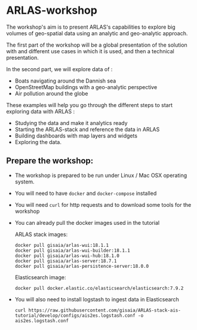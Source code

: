# ARLAS-workshop

The workshop's aim is to present ARLAS's capabilities to explore big volumes of geo-spatial data using an analytic and geo-analytic approach.


The first part of the workshop will be a global presentation of the solution with and different use cases in which it is used, and then a technical presentation.

In the second part, we will explore data of :

- Boats navigating around the Dannish sea
- OpenStreetMap buildings with a geo-analytic perspective
- Air pollution around the globe

These examples will help you go through the different steps to start exploring data with ARLAS :
- Studying the data and make it analytics ready
- Starting the ARLAS-stack and reference the data in ARLAS
- Building dashboards with map layers and widgets
- Exploring the data.


## Prepare the workshop:

- The workshop is prepared to be run under Linux / Mac OSX operating system.
- You will need to have `docker` and `docker-compose` installed
- You will need `curl` for http requests and to download some tools for the workshop

- You can already pull the docker images used in the tutorial

    ARLAS stack images:
    ```shell
    docker pull gisaia/arlas-wui:18.1.1
    docker pull gisaia/arlas-wui-builder:18.1.1
    docker pull gisaia/arlas-wui-hub:18.1.0
    docker pull gisaia/arlas-server:18.7.1
    docker pull gisaia/arlas-persistence-server:18.0.0
    ```

    Elasticsearch image:
    ```
    docker pull docker.elastic.co/elasticsearch/elasticsearch:7.9.2
    ```

- You will also need to install logstash to ingest data in Elasticsearch
    ```
    curl https://raw.githubusercontent.com/gisaia/ARLAS-stack-ais-tutorial/develop/configs/ais2es.logstash.conf -o ais2es.logstash.conf
    ```